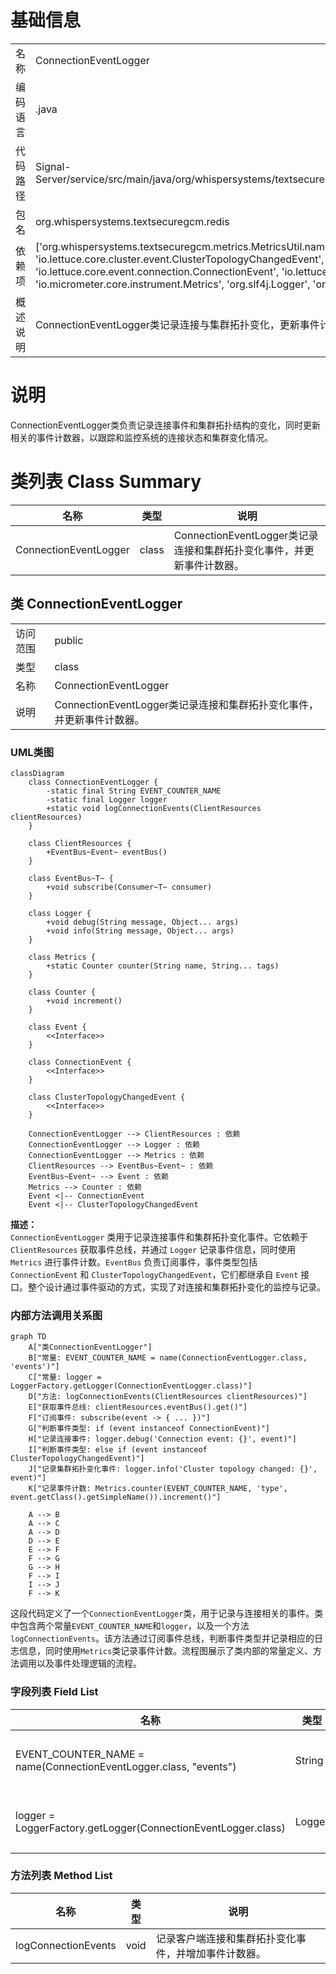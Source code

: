 # 基础信息

|      |      |
|------|------|
| 名称 | ConnectionEventLogger |
| 编码语言 | .java |
| 代码路径 | Signal-Server/service/src/main/java/org/whispersystems/textsecuregcm/redis/ConnectionEventLogger.java |
| 包名 | org.whispersystems.textsecuregcm.redis |
| 依赖项 | ['org.whispersystems.textsecuregcm.metrics.MetricsUtil.name', 'io.lettuce.core.cluster.event.ClusterTopologyChangedEvent', 'io.lettuce.core.event.connection.ConnectionEvent', 'io.lettuce.core.resource.ClientResources', 'io.micrometer.core.instrument.Metrics', 'org.slf4j.Logger', 'org.slf4j.LoggerFactory'] |
| 概述说明 | ConnectionEventLogger类记录连接与集群拓扑变化，更新事件计数器。 |

# 说明

ConnectionEventLogger类负责记录连接事件和集群拓扑结构的变化，同时更新相关的事件计数器，以跟踪和监控系统的连接状态和集群变化情况。

# 类列表 Class Summary

| 名称   | 类型  | 说明 |
|-------|------|-------------|
| ConnectionEventLogger | class | ConnectionEventLogger类记录连接和集群拓扑变化事件，并更新事件计数器。 |



## 类 ConnectionEventLogger

|      |      |
|------|------|
| 访问范围 | public |
| 类型 | class |
| 名称 | ConnectionEventLogger |
| 说明 | ConnectionEventLogger类记录连接和集群拓扑变化事件，并更新事件计数器。 |


### UML类图

```mermaid
classDiagram
    class ConnectionEventLogger {
        -static final String EVENT_COUNTER_NAME
        -static final Logger logger
        +static void logConnectionEvents(ClientResources clientResources)
    }

    class ClientResources {
        +EventBus~Event~ eventBus()
    }

    class EventBus~T~ {
        +void subscribe(Consumer~T~ consumer)
    }

    class Logger {
        +void debug(String message, Object... args)
        +void info(String message, Object... args)
    }

    class Metrics {
        +static Counter counter(String name, String... tags)
    }

    class Counter {
        +void increment()
    }

    class Event {
        <<Interface>>
    }

    class ConnectionEvent {
        <<Interface>>
    }

    class ClusterTopologyChangedEvent {
        <<Interface>>
    }

    ConnectionEventLogger --> ClientResources : 依赖
    ConnectionEventLogger --> Logger : 依赖
    ConnectionEventLogger --> Metrics : 依赖
    ClientResources --> EventBus~Event~ : 依赖
    EventBus~Event~ --> Event : 依赖
    Metrics --> Counter : 依赖
    Event <|-- ConnectionEvent
    Event <|-- ClusterTopologyChangedEvent
```

**描述：**  
`ConnectionEventLogger` 类用于记录连接事件和集群拓扑变化事件。它依赖于 `ClientResources` 获取事件总线，并通过 `Logger` 记录事件信息，同时使用 `Metrics` 进行事件计数。`EventBus` 负责订阅事件，事件类型包括 `ConnectionEvent` 和 `ClusterTopologyChangedEvent`，它们都继承自 `Event` 接口。整个设计通过事件驱动的方式，实现了对连接和集群拓扑变化的监控与记录。


### 内部方法调用关系图

```mermaid
graph TD
    A["类ConnectionEventLogger"]
    B["常量: EVENT_COUNTER_NAME = name(ConnectionEventLogger.class, 'events')"]
    C["常量: logger = LoggerFactory.getLogger(ConnectionEventLogger.class)"]
    D["方法: logConnectionEvents(ClientResources clientResources)"]
    E["获取事件总线: clientResources.eventBus().get()"]
    F["订阅事件: subscribe(event -> { ... })"]
    G["判断事件类型: if (event instanceof ConnectionEvent)"]
    H["记录连接事件: logger.debug('Connection event: {}', event)"]
    I["判断事件类型: else if (event instanceof ClusterTopologyChangedEvent)"]
    J["记录集群拓扑变化事件: logger.info('Cluster topology changed: {}', event)"]
    K["记录事件计数: Metrics.counter(EVENT_COUNTER_NAME, 'type', event.getClass().getSimpleName()).increment()"]

    A --> B
    A --> C
    A --> D
    D --> E
    E --> F
    F --> G
    G --> H
    F --> I
    I --> J
    F --> K
```

这段代码定义了一个`ConnectionEventLogger`类，用于记录与连接相关的事件。类中包含两个常量`EVENT_COUNTER_NAME`和`logger`，以及一个方法`logConnectionEvents`。该方法通过订阅事件总线，判断事件类型并记录相应的日志信息，同时使用`Metrics`类记录事件计数。流程图展示了类内部的常量定义、方法调用以及事件处理逻辑的流程。

### 字段列表 Field List

| 名称  | 类型  | 说明 |
|-------|-------|------|
| EVENT_COUNTER_NAME = name(ConnectionEventLogger.class, "events") | String | 定义事件计数器名称，关联ConnectionEventLogger类。 |
| logger = LoggerFactory.getLogger(ConnectionEventLogger.class) | Logger | 定义静态日志记录器，用于ConnectionEventLogger类。 |

### 方法列表 Method List

| 名称  | 类型  | 说明 |
|-------|-------|------|
| logConnectionEvents | void | 记录客户端连接和集群拓扑变化事件，并增加事件计数器。 |




